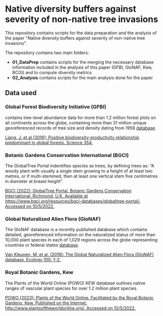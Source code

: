 # Native diversity buffers against severity of non-native tree invasions

This repository contains scripts for the data preparation and the analysis of the paper "Native diversity buffers against severity of non-native tree invasions". 

The repository contains two main folders: 
* **01_DataPrep** contains scripts for the merging the necessary database information included in the analysis of this paper (GFBI, GloNAF, Kew, BCGI) and to compute diversity metrics
* **02_Analysis** contains scripts for the main analysis done for the paper


## Data used
### Global Forest Biodiversity Initiative (GFBI)
contains tree-level abundance data for more than 1.2 million forest plots on all continents across the globe, containing more than 31 million unique georeferenced records of tree size and density dating from 1958 [database](https://gfbinitiative.net/). 

[Liang, J. et al (2016): Positive biodiversity-productivity relationship predominant in global forests. Science 354.](www.doi.org/10.1126/science.aaf8957)

### Botanic Gardens Conservation International (BGCI)
The GlobalTree Portal indentifies species as trees, by defining trees as: “A woody plant with usually a single stem growing to a height of at least two metres, or if multi-stemmed, then at least one vertical stem five centimetres in diameter at breast height”.

[BGCI (2022): GlobalTree Portal. Botanic Gardens Conservation International. Richmond, U.K. Available at https://www.bgci.org/resources/bgci-databases/globaltree-portal/. Accessed on 10/5/2022.](https://www.bgci.org/resources/bgci-databases/globaltree-portal/)

### Global Naturalized Alien Flora (GloNAF)
The GloNAF database is a recently published database which contains detailed, georeferenced information on the naturalized status of more than 10,000 plant species in each of 1,029 regions across the globe representing countries or federal states [database](https://glonaf.org/).

[Van Kleunen, M. et al. (2019): The Global Naturalized Alien Flora (GloNAF) database. Ecology 100: 1–2.](https://doi.org/10.1002/ecy.2542)

### Royal Botanic Gardens, Kew
The Plants of the World Online (POWO) KEW database outlines native ranges of vascular plant species for over 1.2 million plant species.

[POWO (2023): Plants of the World Online. Facilitated by the Royal Botanic Gardens, Kew. Published on the Internet. http://www.plantsoftheworldonline.org/. Accessed on 10/5/2022.](http://www.plantsoftheworldonline.org/)

